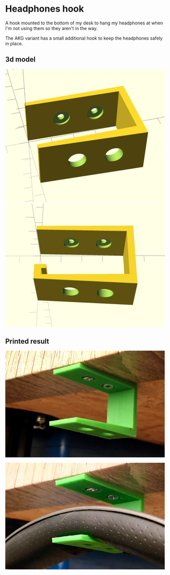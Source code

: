 Headphones hook
===============

A hook mounted to the bottom of my desk to hang my headphones at when I'm not
using them so they aren't in the way.

The AKG variant has a small additional hook to keep the headphones safely in
place.


3d model
--------

![3d model](headphones-hook.png)
![3d model](headphones-hook-akg.png)


Printed result
--------------

![bare hook mounted to my desk](headphones-hook-photo-01.jpg)

![headphones hung to my desk](headphones-hook-photo-02.jpg)
